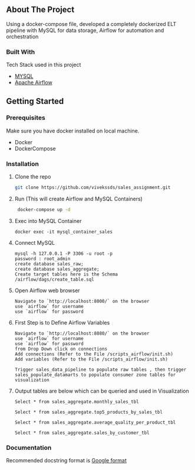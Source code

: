 
<!-- ABOUT THE PROJECT -->
## About The Project

Using a docker-compose file, developed a completely dockerized ELT pipeline with MySQL for data storage, Airflow for automation and orchestration

### Built With

Tech Stack used in this project
* [MYSQL](https://dev.mysql.com/doc/)
* [Apache Airflow](https://airflow.apache.org/docs/apache-airflow/stable/)


<!-- GETTING STARTED -->
## Getting Started


### Prerequisites

Make sure you have docker installed on local machine.
* Docker
* DockerCompose
  
### Installation

1. Clone the repo
   ```sh
   git clone https://github.com/vivekssds/sales_assignment.git
   ```
2. Run (This will create Airflow and MySQL Containers)
   ```sh
    docker-compose up -d
   ```
3. Exec into MySQL Container 
    ```
    docker exec -it mysql_container_sales

    ```  
4. Connect MySQL
    ```
    mysql -h 127.0.0.1 -P 3306 -u root -p
    password : root_admin 
    create database sales_raw;
    create database sales_aggregate;
    Create target tables here is the Schema /airflow/dags/create_table.sql
    ```
5. Open Airflow web browser
   ```JS
   Navigate to `http://localhost:8000/` on the browser
   use `airflow` for username
   use `airflow` for password
   ```
   <!-- MARKDOWN LINKS & IMAGES -->
[Airflow Dags]: airflow_dags.PNG

6. First Step is to Define Airflow Variables
   ```JS
   Navigate to `http://localhost:8080/` on the browser
   use `airflow` for username
   use `airflow` for password
   from Drop Down click on connections 
   Add connections (Refer to the File /scripts_airflow/init.sh)
   Add variables (Refer to the File /scripts_airflow/init.sh)

   Trigger sales_data_pipeline to populate raw tables , then trigger sales_populate_datamarts to populate consumer zone tables for visualization
   ```
7. Output tables are below which can be queried and used in Visualization
    ```JS
    Select * from sales_aggregate.monthly_sales_tbl

    Select * from sales_aggregate.top5_products_by_sales_tbl

    Select * from sales_aggregate.average_quality_per_product_tbl

    Select * from sales_aggregate.sales_by_customer_tbl
    ```
[DB schema]: db_tables.PNG    
### Documentation
Recommended docstring format is [Google format](https://google.github.io/styleguide/pyguide.html#381-docstrings)

<!-- MARKDOWN LINKS & IMAGES -->
[product-screenshot]: Capture.PNG

